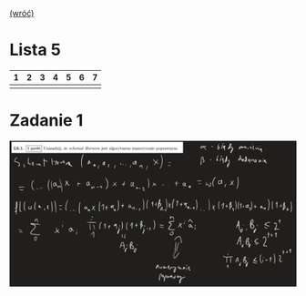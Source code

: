 [(wróć)](../)

# Lista 5
| 1 | 2 | 3 | 4 | 5 | 6 | 7 |
|---|---|---|---|---|---|---|
|   |   |   |   |   |   |   |

# Zadanie 1
![image](./zad1.png)

